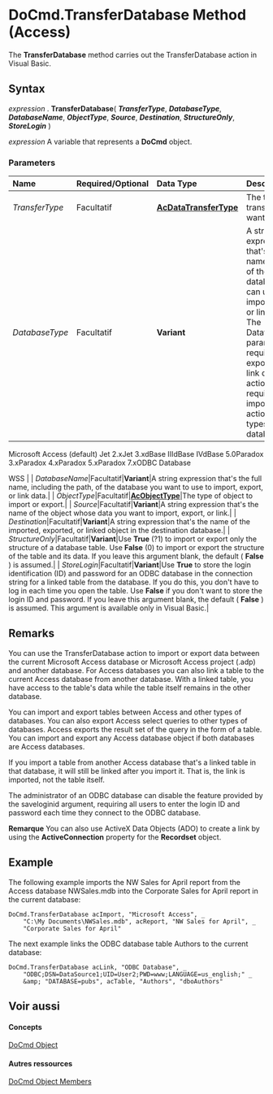 
# DoCmd.TransferDatabase Method (Access)

The  **TransferDatabase** method carries out the TransferDatabase action in Visual Basic.
 


## Syntax

*expression* . **TransferDatabase**( ***TransferType***, ***DatabaseType***, ***DatabaseName***, ***ObjectType***, ***Source***, ***Destination***, ***StructureOnly***, ***StoreLogin*** )
 

 
*expression* A variable that represents a **DoCmd** object.
 

 

### Parameters



|**Name**|**Required/Optional**|**Data Type**|**Description**|
|:-----|:-----|:-----|:-----|
| _TransferType_|Facultatif|**[AcDataTransferType](cbd51e58-3873-ac1c-b494-55d43f1b2e25.md)**|The type of transfer you want to make.|
| _DatabaseType_|Facultatif|**Variant**|A string expression that's the name of one of the types of databases you can use to import, export, or link data. The DatatbaseType parameter is required for exporting and link data actions but not required for importing actions. The types or databases are:
 Microsoft Access (default)  Jet 2.xJet 3.xdBase IIIdBase IVdBase 5.0Paradox 3.xParadox 4.xParadox 5.xParadox 7.xODBC Database  
 
WSS |
| _DatabaseName_|Facultatif|**Variant**|A string expression that's the full name, including the path, of the database you want to use to import, export, or link data.|
| _ObjectType_|Facultatif|**[AcObjectType](157a8d35-2b27-4f62-8e74-525043f6ec71.md)**|The type of object to import or export.|
| _Source_|Facultatif|**Variant**|A string expression that's the name of the object whose data you want to import, export, or link.|
| _Destination_|Facultatif|**Variant**|A string expression that's the name of the imported, exported, or linked object in the destination database.|
| _StructureOnly_|Facultatif|**Variant**|Use  **True** (?1) to import or export only the structure of a database table. Use **False** (0) to import or export the structure of the table and its data. If you leave this argument blank, the default ( **False** ) is assumed.|
| _StoreLogin_|Facultatif|**Variant**|Use  **True** to store the login identification (ID) and password for an ODBC database in the connection string for a linked table from the database. If you do this, you don't have to log in each time you open the table. Use **False** if you don't want to store the login ID and password. If you leave this argument blank, the default ( **False** ) is assumed. This argument is available only in Visual Basic.|

## Remarks

You can use the TransferDatabase action to import or export data between the current Microsoft Access database or Microsoft Access project (.adp) and another database. For Access databases you can also link a table to the current Access database from another database. With a linked table, you have access to the table's data while the table itself remains in the other database.
 

 
You can import and export tables between Access and other types of databases. You can also export Access select queries to other types of databases. Access exports the result set of the query in the form of a table. You can import and export any Access database object if both databases are Access databases.
 

 
If you import a table from another Access database that's a linked table in that database, it will still be linked after you import it. That is, the link is imported, not the table itself.
 

 
The administrator of an ODBC database can disable the feature provided by the saveloginid argument, requiring all users to enter the login ID and password each time they connect to the ODBC database.
 

 

 **Remarque**  You can also use ActiveX Data Objects (ADO) to create a link by using the  **ActiveConnection** property for the **Recordset** object.
 


## Example

The following example imports the NW Sales for April report from the Access database NWSales.mdb into the Corporate Sales for April report in the current database:
 

 

```
DoCmd.TransferDatabase acImport, "Microsoft Access", _ 
    "C:\My Documents\NWSales.mdb", acReport, "NW Sales for April", _ 
    "Corporate Sales for April"
```

The next example links the ODBC database table Authors to the current database:
 

 



```
DoCmd.TransferDatabase acLink, "ODBC Database", _ 
    "ODBC;DSN=DataSource1;UID=User2;PWD=www;LANGUAGE=us_english;" _ 
    &amp; "DATABASE=pubs", acTable, "Authors", "dboAuthors"
```


## Voir aussi


#### Concepts


 
[DoCmd Object](3ce44cca-9979-0a1e-9787-079a52ce528f.md)
#### Autres ressources


 
[DoCmd Object Members](http://msdn.microsoft.com/library/3e7ade9e-86e4-0751-188b-5d31c9101651%28Office.15%29.aspx)